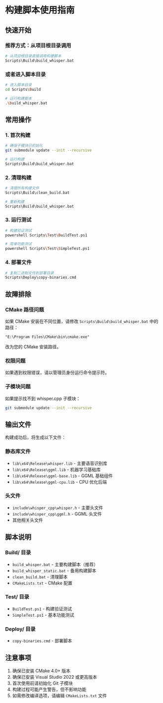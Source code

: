 # 构建脚本使用指南

## 快速开始

### 推荐方式：从项目根目录调用
```bash
# 从项目根目录直接调用构建脚本
Scripts\Build\build_whisper.bat
```

### 或者进入脚本目录
```bash
# 进入脚本目录
cd Scripts\Build

# 运行构建脚本
.\build_whisper.bat
```

## 常用操作

### 1. 首次构建
```bash
# 确保子模块已初始化
git submodule update --init --recursive

# 运行构建
Scripts\Build\build_whisper.bat
```

### 2. 清理构建
```bash
# 清理所有构建文件
Scripts\Build\clean_build.bat

# 重新构建
Scripts\Build\build_whisper.bat
```

### 3. 运行测试
```bash
# 构建验证测试
powershell Scripts\Test\BuildTest.ps1

# 简单功能测试
powershell Scripts\Test\SimpleTest.ps1
```

### 4. 部署文件
```bash
# 复制二进制文件到部署目录
Scripts\Deploy\copy-binaries.cmd
```

## 故障排除

### CMake 路径问题
如果 CMake 安装在不同位置，请修改 `Scripts\Build\build_whisper.bat` 中的路径：
```batch
"E:\Program Files\CMake\bin\cmake.exe"
```
改为您的 CMake 安装路径。

### 权限问题
如果遇到权限错误，请以管理员身份运行命令提示符。

### 子模块问题
如果提示找不到 whisper.cpp 子模块：
```bash
git submodule update --init --recursive
```

## 输出文件

构建成功后，将生成以下文件：

### 静态库文件
- `lib\x64\Release\whisper.lib` - 主要语音识别库
- `lib\x64\Release\ggml.lib` - 机器学习基础库
- `lib\x64\Release\ggml-base.lib` - GGML 基础组件
- `lib\x64\Release\ggml-cpu.lib` - CPU 优化后端

### 头文件
- `include\whisper_cpp\whisper.h` - 主要头文件
- `include\whisper_cpp\ggml.h` - GGML 头文件
- 其他相关头文件

## 脚本说明

### Build/ 目录
- `build_whisper.bat` - 主要构建脚本（推荐）
- `build_whisper_static.bat` - 备用构建脚本
- `clean_build.bat` - 清理脚本
- `CMakeLists.txt` - CMake 配置

### Test/ 目录
- `BuildTest.ps1` - 构建验证测试
- `SimpleTest.ps1` - 基本功能测试

### Deploy/ 目录
- `copy-binaries.cmd` - 部署脚本

## 注意事项

1. 确保已安装 CMake 4.0+ 版本
2. 确保已安装 Visual Studio 2022 或更高版本
3. 首次使用前请初始化 Git 子模块
4. 构建过程可能产生警告，但不影响功能
5. 如需修改编译选项，请编辑 `CMakeLists.txt` 文件
